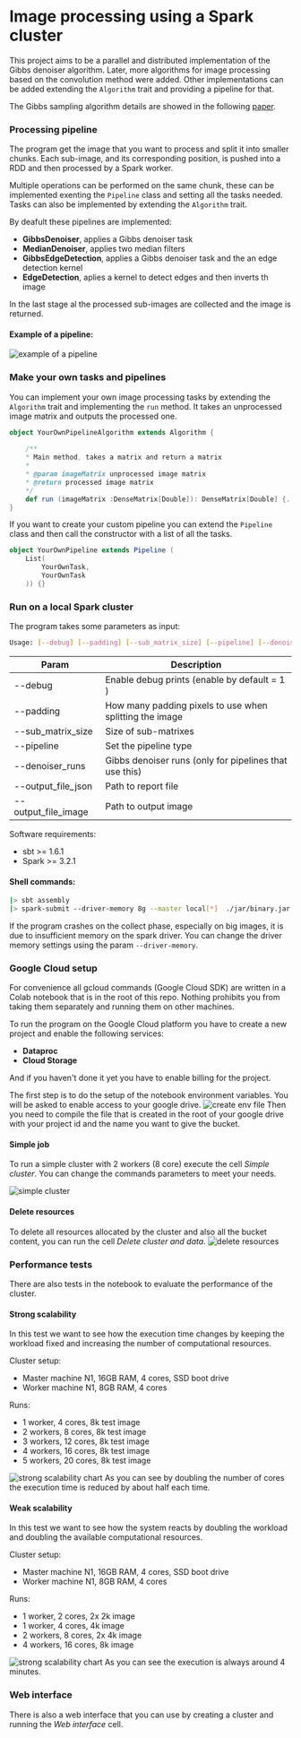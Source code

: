 # Image processing using a Spark cluster
This project aims to be a parallel and distributed implementation of the Gibbs denoiser algorithm. Later, more algorithms for image processing based on the convolution method were added. Other implementations can be added extending the <code>Algorithm</code> trait and providing a pipeline for that.

The Gibbs sampling algorithm details are showed in the following [paper](http://stanford.edu/class/ee367/Winter2018/yue_ee367_win18_report.pdf).

### Processing pipeline
The program get the image that you want to process and split it into smaller chunks. Each sub-image, and its corresponding position, is pushed into a RDD and then processed by a Spark worker.

Multiple operations can be performed on the same chunk, these can be implemented exenting the <code>Pipeline</code> class and setting all the tasks needed. Tasks can also be implemented by extending the <code>Algorithm</code> trait.

By deafult these pipelines are implemented:
- **GibbsDenoiser**, applies a Gibbs denoiser task
- **MedianDenoiser**, applies two median filters
- **GibbsEdgeDetection**, applies a Gibbs denoiser task and the an edge detection kernel
- **EdgeDetection**, aplies a kernel to detect edges and then inverts th image

In the last stage al the processed sub-images are collected and the image is returned.

#### Example of a pipeline:
![example of a pipeline](./docs/pipeline.png)

### Make your own tasks and pipelines

You can implement your own image processing tasks by extending the <code>Algorithm</code> trait and implementing the <code>run</code> method. It takes an unprocessed image matrix and outputs the processed one.
```scala
object YourOwnPipelineAlgorithm extends Algorithm {
    
    /**
    * Main method, takes a matrix and return a matrix
    *
    * @param imageMatrix unprocessed image matrix
    * @return processed image matrix
    */
    def run (imageMatrix :DenseMatrix[Double]): DenseMatrix[Double] {...}
}
```
If you want to create your custom pipeline you can extend the <code>Pipeline</code> class and then call the constructor with a list of all the tasks.
```scala
object YourOwnPipeline extends Pipeline (
    List(
        YourOwnTask,
        YourOwnTask
    )) {}
```

### Run on a local Spark cluster
The program takes some parameters as input:
```bash
Usage: [--debug] [--padding] [--sub_matrix_size] [--pipeline] [--denoiser_runs] [--output_file_json] [--output_file_image] input_file_image
```

|Param|Description|
|-|-|
|--debug|Enable debug prints (enable by default = 1 ) |
|--padding|How many padding pixels to use when splitting the image|
|--sub_matrix_size|Size of sub-matrixes|
|--pipeline|Set the pipeline type|
|--denoiser_runs|Gibbs denoiser runs (only for pipelines that use this)|
|--output_file_json| Path to report file|
|--output_file_image|Path to output image|

Software requirements:
* sbt >= 1.6.1
* Spark >= 3.2.1

#### Shell commands:
```bash
|> sbt assembly
|> spark-submit --driver-memory 8g --master local[*]  ./jar/binary.jar ./data/nike_noisy.png
```
If the program crashes on the collect phase, especially on big images, it is due to insufficient memory on the spark driver. You can change the driver memory settings using the param <code>--driver-memory</code>.

### Google Cloud setup
For convenience all gcloud commands (Google Cloud SDK) are written in a Colab notebook that is in the root of this repo. Nothing prohibits you from taking them separately and running them on other machines.

To run the program on the Google Cloud platform you have to create a new project and enable the following services:
* **Dataproc**
* **Cloud Storage**

And if you haven't done it yet you have to enable billing for the project.

The first step is to do the setup of the notebook environment variables. You will be asked to enable access to your google drive.
![create env file](./docs/env.png)
Then you need to compile the file that is created in the root of your google drive with your project id and the name you want to give the bucket.

#### Simple job
To run a simple cluster with 2 workers (8 core) execute the cell *Simple cluster*. You can change the commands parameters to meet your needs.

![simple cluster](./docs/simple.png)

#### Delete resources
To delete all resources allocated by the cluster and also all the bucket content, you can run the cell *Delete cluster and data*.
![delete resources](./docs/delete.png)
### Performance tests
There are also tests in the notebook to evaluate the performance of the cluster.
#### Strong scalability
In this test we want to see how the execution time changes by keeping the workload fixed and increasing the number of computational resources.

Cluster setup:
* Master machine N1, 16GB RAM, 4 cores, SSD boot drive
* Worker machine N1, 8GB RAM, 4 cores

Runs:
* 1 worker, 4 cores, 8k test image
* 2 workers, 8 cores, 8k test image
* 3 workers, 12 cores, 8k test image
* 4 workers, 16 cores, 8k test image
* 5 workers, 20 cores, 8k test image

![strong scalability chart](./docs/strong.png)
As you can see by doubling the number of cores the execution time is reduced by about half each time.

#### Weak scalability
In this test we want to see how the system reacts by doubling the workload and doubling the available computational resources.

Cluster setup:
* Master machine N1, 16GB RAM, 4 cores, SSD boot drive
* Worker machine N1, 8GB RAM, 4 cores

Runs:
* 1 worker, 2 cores, 2x 2k image
* 1 worker, 4 cores, 4k image
* 2 workers, 8 cores, 2x 4k image
* 4 workers, 16 cores, 8k image

![strong scalability chart](./docs/weak.png)
As you can see the execution is always around 4 minutes.

### Web interface
There is also a web interface that you can use by creating a cluster and running the *Web interface* cell.
